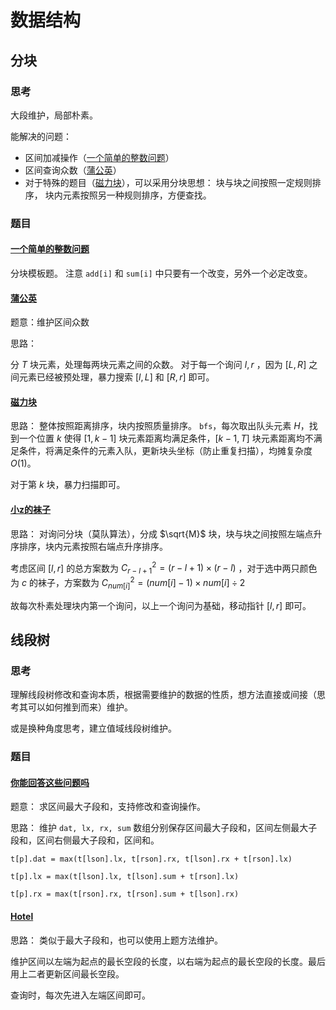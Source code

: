 # 数据结构

## 分块

### 思考

大段维护，局部朴素。

能解决的问题：

- 区间加减操作（[一个简单的整数问题](https://www.acwing.com/problem/content/244/)）
- 区间查询众数（[蒲公英](https://www.luogu.com.cn/problem/P4168)）
- 对于特殊的题目（[磁力块](https://www.acwing.com/problem/content/252/)），可以采用分块思想：
    块与块之间按照一定规则排序，
    块内元素按照另一种规则排序，方便查找。

### 题目

#### [一个简单的整数问题](https://www.acwing.com/problem/content/244/)

分块模板题。
注意 `add[i]` 和 `sum[i]` 中只要有一个改变，另外一个必定改变。

#### [蒲公英](https://www.luogu.com.cn/problem/P4168)

题意：维护区间众数

思路：

分 $T$ 块元素，处理每两块元素之间的众数。
对于每一个询问 $l, r$ ，因为 $[L, R]$ 之间元素已经被预处理，暴力搜索 $[l, L]$ 和 $[R, r]$ 即可。

#### [磁力块](https://www.acwing.com/problem/content/252/)

思路：
整体按照距离排序，块内按照质量排序。
`bfs`，每次取出队头元素 $H$，找到一个位置 $k$ 使得 $[1, k - 1]$ 块元素距离均满足条件，$[k - 1, T]$ 块元素距离均不满足条件，将满足条件的元素入队，更新块头坐标（防止重复扫描），均摊复杂度 $O(1)$。

对于第 $k$ 块，暴力扫描即可。

#### [小z的袜子](https://www.luogu.com.cn/problem/P1494)

思路：
对询问分块（莫队算法），分成 $\sqrt{M}$ 块，块与块之间按照左端点升序排序，块内元素按照右端点升序排序。

考虑区间 $[l, r]$ 的总方案数为 $C_{r - l + 1}^{2}=(r - l + 1)\times (r - l)$ ，对于选中两只颜色为 $c$ 的袜子，方案数为 $C_{num[i]}^{2} = (num[i] - 1) \times num[i] \div 2$

故每次朴素处理块内第一个询问，以上一个询问为基础，移动指针 $[l,r]$ 即可。

## 线段树

### 思考

理解线段树修改和查询本质，根据需要维护的数据的性质，想方法直接或间接（思考其可以如何推到而来）维护。

或是换种角度思考，建立值域线段树维护。

### 题目

#### [你能回答这些问题吗](https://www.acwing.com/problem/content/description/246/)

题意：
求区间最大子段和，支持修改和查询操作。

思路：
维护 `dat, lx, rx, sum` 数组分别保存区间最大子段和，区间左侧最大子段和，区间右侧最大子段和，区间和。

`t[p].dat = max(t[lson].lx, t[rson].rx, t[lson].rx + t[rson].lx)`

`t[p].lx = max(t[lson].lx, t[lson].sum + t[rson].lx)`

`t[p].rx = max(t[rson].rx, t[rson].sum + t[lson].rx)`

#### [Hotel](https://www.acwing.com/problem/content/263/)

思路：
类似于最大子段和，也可以使用上题方法维护。

维护区间以左端为起点的最长空段的长度，以右端为起点的最长空段的长度。最后用上二者更新区间最长空段。

查询时，每次先进入左端区间即可。
